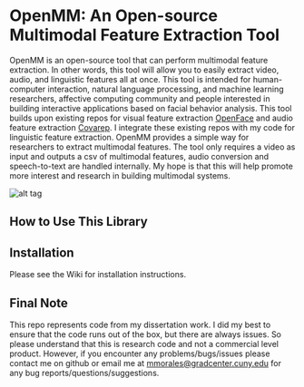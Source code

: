 OpenMM: An Open-source Multimodal Feature Extraction Tool
=============

OpenMM is an open-source tool that can perform multimodal feature extraction. In other words, this tool will allow you to easily extract video, audio, and linguistic features all at once. This tool is intended for human-computer interaction, natural language processing, and machine learning researchers, affective computing community and people interested in building interactive applications based on facial behavior analysis.  This tool builds upon existing repos for visual feature extraction [OpenFace](https://github.com/TadasBaltrusaitis/OpenFace) and audio feature extraction [Covarep](https://github.com/covarep/covarep). I integrate these existing repos with my code for linguistic feature extraction. OpenMM provides a simple way for researchers to extract multimodal features. The tool only requires a video as input and outputs a csv of multimodal features, audio conversion and speech-to-text are handled internally. My hope is that this will help promote more interest and research in building multimodal systems. 

![alt tag](https://github.com/michellemorales/OpenMM/blob/master/images/PipelineVersion3.jpeg)

## How to Use This Library

## Installation
Please see the Wiki for installation instructions.

## Final Note
This repo represents code from my dissertation work. I did my best to ensure that the code runs out of the box, but there are always issues. So please understand that this is research code and not a commercial level product. However, if you encounter any problems/bugs/issues please contact me on github or email me at mmorales@gradcenter.cuny.edu for any bug reports/questions/suggestions.
